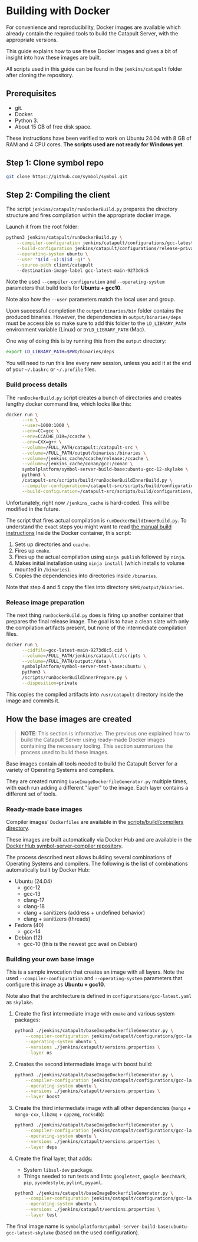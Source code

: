 # Building with Docker

For convenience and reproducibility, Docker images are available which already contain the required tools to build the Catapult Server, with the appropriate versions.

This guide explains how to use these Docker images and gives a bit of insight into how these images are built.

All scripts used in this guide can be found in the ``jenkins/catapult`` folder after cloning the repository.

## Prerequisites

- git.
- Docker.
- Python 3.
- About 15 GB of free disk space.

These instructions have been verified to work on Ubuntu 24.04 with 8 GB of RAM and 4 CPU cores. **The scripts used are not ready for Windows yet**.

## Step 1: Clone symbol repo

```sh
git clone https://github.com/symbol/symbol.git
```

## Step 2: Compiling the client

The script ``jenkins/catapult/runDockerBuild.py`` prepares the directory structure and fires compilation within the appropriate docker image.

Launch it from the root folder:

```bash
python3 jenkins/catapult/runDockerBuild.py \
    --compiler-configuration jenkins/catapult/configurations/gcc-latest.yaml \
    --build-configuration jenkins/catapult/configurations/release-private.yaml \
    --operating-system ubuntu \
    --user "$(id -u):$(id -g)" \
    --source-path client/catapult
    --destination-image-label gcc-latest-main-9273d6c5
```

Note the used ``--compiler-configuration`` and ``--operating-system`` parameters that build tools for **Ubuntu + gcc10**.

Note also how the ``--user`` parameters match the local user and group.

Upon successful completion the ``output/binaries/bin`` folder contains the produced binaries. However, the dependencies in ``output/binaries/deps`` must be accessible so make sure to add this folder to the ``LD_LIBRARY_PATH`` environment variable (Linux) or ``DYLD_LIBRARY_PATH`` (Mac).

  One way of doing this is by running this from the ``output`` directory:

  ```sh
  export LD_LIBRARY_PATH=$PWD/binaries/deps
  ```

  You will need to run this line every new session, unless you add it at the end of your ``~/.bashrc`` or ``~/.profile`` files.

### Build process details

The `runDockerBuild.py` script creates a bunch of directories and creates lengthy docker command line, which looks like this:

```bash
docker run \
      --rm \
      --user=1000:1000 \
      --env=CC=gcc \
      --env=CCACHE_DIR=/ccache \
      --env=CXX=g++ \
      --volume=/FULL_PATH/catapult:/catapult-src \
      --volume=/FULL_PATH/output/binaries:/binaries \
      --volume=/jenkins_cache/ccache/release:/ccache \
      --volume=/jenkins_cache/conan/gcc:/conan \
      symbolplatform/symbol-server-build-base:ubuntu-gcc-12-skylake \
      python3 \
      /catapult-src/scripts/build/runDockerBuildInnerBuild.py \
      --compiler-configuration=/catapult-src/scripts/build/configurations/gcc-latest.yaml \
      --build-configuration=/catapult-src/scripts/build/configurations/release-private.yaml
```

Unfortunately, right now `/jenkins_cache` is hard-coded. This will be modified in the future.

The script that fires actual compilation is `runDockerBuildInnerBuild.py`. To understand the exact steps you might want to read [the manual build instructions](BUILD-manual.md) Inside the Docker container, this script:

1. Sets up directories and ``ccache``.
2. Fires up ``cmake``.
3. Fires up the actual compilation using ``ninja publish`` followed by ``ninja``.
4. Makes initial installation using ``ninja install`` (which installs to volume mounted in ``/binaries``).
5. Copies the dependencies into directories inside ``/binaries``.

Note that step 4 and 5 copy the files into directory ``$PWD/output/binaries``.

### Release image preparation

The next thing ``runDockerBuild.py`` does is firing up another container that prepares the final release image. The goal is to have a clean slate with only the compilation artifacts present, but none of the intermediate compilation files.

```bash
docker run \
      --cidfile=gcc-latest-main-9273d6c5.cid \
      --volume=/FULL_PATH/jenkins/catapult:/scripts \
      --volume=/FULL_PATH/output:/data \
      symbolplatform/symbol-server-test-base:ubuntu \
      python3 \
      /scripts/runDockerBuildInnerPrepare.py \
      --disposition=private
```

This copies the compiled artifacts into ``/usr/catapult`` directory inside the image and commits it.

## How the base images are created

> **NOTE**:
> This section is informative. The previous one explained how to build the Catapult Server using ready-made Docker images containing the necessary tooling. This section summarizes the process used to build these images.

Base images contain all tools needed to build the Catapult Server for a variety of Operating Systems and compilers.

They are created running ``baseImageDockerfileGenerator.py`` multiple times, with each run adding a different "layer" to the image. Each layer contains a different set of tools.

### Ready-made base images

Compiler images' ``Dockerfiles`` are available in the [scripts/build/compilers directory](https://github.com/symbol/symbol/tree/dev/jenkins/catapult/compilers).

These images are built automatically via Docker Hub and are available in the [Docker Hub symbol-server-compiler repository](https://hub.docker.com/repository/docker/symbolplatform/symbol-server-compiler).

The process described next allows building several combinations of Operating Systems and compilers. The following is the list of combinations automatically built by Docker Hub:

- Ubuntu (24.04)
  - gcc-12
  - gcc-13
  - clang-17
  - clang-18
  - clang + sanitizers (address + undefined behavior)
  - clang + sanitizers (threads)
- Fedora (40)
  - gcc-14
- Debian (12)
  - gcc-10 (this is the newest gcc avail on Debian)

### Building your own base image

This is a sample invocation that creates an image with all layers. Note the used ``--compiler-configuration`` and ``--operating-system`` parameters that configure this image as **Ubuntu + gcc10**.

Note also that the architecture is defined in ``configurations/gcc-latest.yaml`` as ``skylake``.

1. Create the first intermediate image with ``cmake`` and various system packages:

   ```bash
   python3 ./jenkins/catapult/baseImageDockerfileGenerator.py \
       --compiler-configuration jenkins/catapult/configurations/gcc-latest.yaml \
       --operating-system ubuntu \
       --versions ./jenkins/catapult/versions.properties \
       --layer os
   ```

2. Creates the second intermediate image with boost build:

   ```bash
   python3 ./jenkins/catapult/baseImageDockerfileGenerator.py \
       --compiler-configuration jenkins/catapult/configurations/gcc-latest.yaml \
       --operating-system ubuntu \
       --versions ./jenkins/catapult/versions.properties \
       --layer boost
   ```

3. Create the third intermediate image with all other dependencies (``mongo`` + ``mongo-cxx``, ``libzmq`` + ``cppzmq``, ``rocksdb``):

   ```bash
   python3 ./jenkins/catapult/baseImageDockerfileGenerator.py \
       --compiler-configuration jenkins/catapult/configurations/gcc-latest.yaml \
       --operating-system ubuntu \
       --versions ./jenkins/catapult/versions.properties \
       --layer deps
   ```

4. Create the final layer, that adds:
   - System ``libssl-dev`` package.
   - Things needed to run tests and lints: ``googletest``, ``google benchmark``, ``pip``, ``pycodestyle``, ``pylint``, ``pyyaml``.

   ```bash
   python3 ./jenkins/catapult/baseImageDockerfileGenerator.py \
       --compiler-configuration jenkins/catapult/configurations/gcc-latest.yaml \
       --operating-system ubuntu \
       --versions ./jenkins/catapult/versions.properties \
       --layer test
   ```

The final image name is `symbolplatform/symbol-server-build-base:ubuntu-gcc-latest-skylake` (based on the used configuration).
